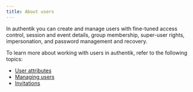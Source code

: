 ```yaml
---
title: About users
---
```


In authentik you can create and manage users with fine-tuned access control, session and event details, group membership, super-user rights, impersonation, and password management and recovery.

To learn more about working with users in authentik, refer to the following topics:

-   [User attributes](./user_ref)
-   [Managing users](./user_basic_operations)
-   [Invitations](./invitations)
